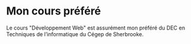 # Mon cours préféré
Le cours "Développement Web" est assurément mon préféré du DEC en Techniques de l’informatique du Cégep de Sherbrooke.